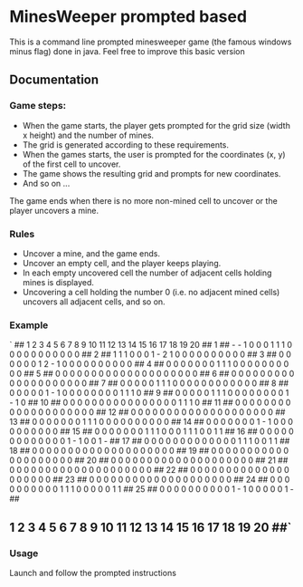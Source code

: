 # MinesWeeper prompted based

This is a command line prompted minesweeper game (the famous windows minus flag) done in java.
Feel free to improve this basic version

## Documentation

### Game steps:

* When the game starts, the player gets prompted for the grid size (width x height) and the number of mines.
* The grid is generated according to these requirements.
* When the games starts, the user is prompted for the coordinates (x, y) of the first cell to uncover.
* The game shows the resulting grid and prompts for new coordinates.
* And so on ...

The game ends when there is no more non-mined cell to uncover or the player uncovers a mine.

### Rules

* Uncover a mine, and the game ends.
* Uncover an empty cell, and the player keeps playing.
* In each empty uncovered cell the number of adjacent cells holding mines is displayed.
* Uncovering a cell holding the number 0 (i.e. no adjacent mined cells) uncovers all adjacent cells, and so on.

### Example

`  ##  1  2  3  4  5  6  7  8  9 10 11 12 13 14 15 16 17 18 19 20 ##
1  ##  -  -  1  0  0  0  1  1  1  0  0  0  0  0  0  0  0  0  0  0 ##
2  ##  1  1  1  0  0  0  1  -  2  1  0  0  0  0  0  0  0  0  0  0 ##
3  ##  0  0  0  0  0  0  1  2  -  1  0  0  0  0  0  0  0  0  0  0 ##
4  ##  0  0  0  0  0  0  0  1  1  1  0  0  0  0  0  0  0  0  0  0 ##
5  ##  0  0  0  0  0  0  0  0  0  0  0  0  0  0  0  0  0  0  0  0 ##
6  ##  0  0  0  0  0  0  0  0  0  0  0  0  0  0  0  0  0  0  0  0 ##
7  ##  0  0  0  0  0  1  1  1  0  0  0  0  0  0  0  0  0  0  0  0 ##
8  ##  0  0  0  0  0  1  -  1  0  0  0  0  0  0  0  0  1  1  1  0 ##
9  ##  0  0  0  0  0  1  1  1  0  0  0  0  0  0  0  0  1  -  1  0 ##
10 ##  0  0  0  0  0  0  0  0  0  0  0  0  0  0  0  0  1  1  1  0 ##
11 ##  0  0  0  0  0  0  0  0  0  0  0  0  0  0  0  0  0  0  0  0 ##
12 ##  0  0  0  0  0  0  0  0  0  0  0  0  0  0  0  0  0  0  0  0 ##
13 ##  0  0  0  0  0  0  0  1  1  1  0  0  0  0  0  0  0  0  0  0 ##
14 ##  0  0  0  0  0  0  0  1  -  1  0  0  0  0  0  0  0  0  0  0 ##
15 ##  0  0  0  0  0  0  0  1  1  1  0  0  0  1  1  1  0  0  1  1 ##
16 ##  0  0  0  0  0  0  0  0  0  0  0  0  0  1  -  1  0  0  1  - ##
17 ##  0  0  0  0  0  0  0  0  0  0  0  0  0  1  1  1  0  0  1  1 ##
18 ##  0  0  0  0  0  0  0  0  0  0  0  0  0  0  0  0  0  0  0  0 ##
19 ##  0  0  0  0  0  0  0  0  0  0  0  0  0  0  0  0  0  0  0  0 ##
20 ##  0  0  0  0  0  0  0  0  0  0  0  0  0  0  0  0  0  0  0  0 ##
21 ##  0  0  0  0  0  0  0  0  0  0  0  0  0  0  0  0  0  0  0  0 ##
22 ##  0  0  0  0  0  0  0  0  0  0  0  0  0  0  0  0  0  0  0  0 ##
23 ##  0  0  0  0  0  0  0  0  0  0  0  0  0  0  0  0  0  0  0  0 ##
24 ##  0  0  0  0  0  0  0  0  0  0  1  1  1  0  0  0  0  0  1  1 ##
25 ##  0  0  0  0  0  0  0  0  0  0  1  -  1  0  0  0  0  0  1  - ##
   ##  1  2  3  4  5  6  7  8  9 10 11 12 13 14 15 16 17 18 19 20 ##`

### Usage

Launch and follow the prompted instructions
